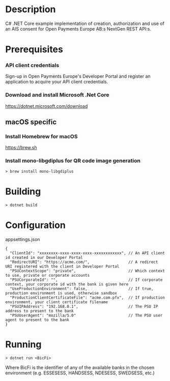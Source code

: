 # Description 
C# .NET Core example implementation of creation, authorization and use of an AIS
consent for Open Payments Europe AB:s NextGen REST API:s. 

# Prerequisites

### API client credentials
Sign-up in Open Payments Europe's Developer Portal and register an application to acquire your API client credentials.

### Download and install Microsoft .Net Core 
https://dotnet.microsoft.com/download

## macOS specific
### Install Homebrew for macOS
https://brew.sh

### Install mono-libgdiplus for QR code image generation
```
> brew install mono-libgdiplus
```

# Building
```
> dotnet build
```

# Configuration
appsettings.json
```json5
{
  "ClientId": "xxxxxxxx-xxxx-xxxx-xxxx-xxxxxxxxxxxx", // An API client id created in our Developer Portal
  "RedirectURI": "https://acme.com/",                 // A redirect URI registered with the client in Developer Portal
  "PSUContextScope": "private",                       // Which context to use, private or corporate accounts
  "PSUCorporateId": "",                               // If corporate context, your corporate id with the bank is given here
  "UseProductionEnvironment": false,                  // If true, production environment is used, otherwise sandbox
  "ProductionClientCertificateFile": "acme.com.pfx",  // If production environment, your client certificate filename
  "PSUIPAddress": "192.168.0.1",                      // The PSU IP address to present to the bank
  "PSUUserAgent": "mozilla/5.0"                       // The PSU user agent to present to the bank
}
```

# Running
```
> dotnet run <BicFi>
```
Where BicFi is the identifier of any of the available banks in the chosen environment (e.g. ESSESESS, HANDSESS, NDESESS, SWEDSESS, etc.)

